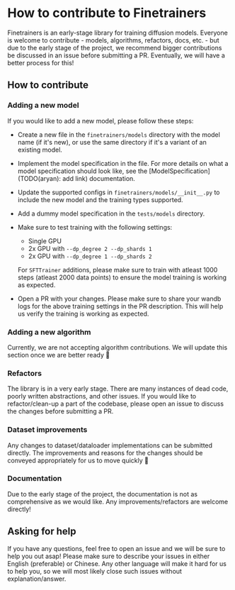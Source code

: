 # How to contribute to Finetrainers

Finetrainers is an early-stage library for training diffusion models. Everyone is welcome to contribute - models, algorithms, refactors, docs, etc. - but due to the early stage of the project, we recommend bigger contributions be discussed in an issue before submitting a PR. Eventually, we will have a better process for this!

## How to contribute

### Adding a new model

If you would like to add a new model, please follow these steps:

- Create a new file in the `finetrainers/models` directory with the model name (if it's new), or use the same directory if it's a variant of an existing model.
- Implement the model specification in the file. For more details on what a model specification should look like, see the [ModelSpecification](TODO(aryan): add link) documentation.
- Update the supported configs in `finetrainers/models/__init__.py` to include the new model and the training types supported.
- Add a dummy model specification in the `tests/models` directory.
- Make sure to test training with the following settings:
  - Single GPU
  - 2x GPU with `--dp_degree 2 --dp_shards 1`
  - 2x GPU with `--dp_degree 1 --dp_shards 2`
  
  For `SFTTrainer` additions, please make sure to train with atleast 1000 steps (atleast 2000 data points) to ensure the model training is working as expected.
- Open a PR with your changes. Please make sure to share your wandb logs for the above training settings in the PR description. This will help us verify the training is working as expected.

### Adding a new algorithm

Currently, we are not accepting algorithm contributions. We will update this section once we are better ready 🤗

### Refactors

The library is in a very early stage. There are many instances of dead code, poorly written abstractions, and other issues. If you would like to refactor/clean-up a part of the codebase, please open an issue to discuss the changes before submitting a PR.

### Dataset improvements

Any changes to dataset/dataloader implementations can be submitted directly. The improvements and reasons for the changes should be conveyed appropriately for us to move quickly 🤗

### Documentation

Due to the early stage of the project, the documentation is not as comprehensive as we would like. Any improvements/refactors are welcome directly!

## Asking for help

If you have any questions, feel free to open an issue and we will be sure to help you out asap! Please make sure to describe your issues in either English (preferable) or Chinese. Any other language will make it hard for us to help you, so we will most likely close such issues without explanation/answer.
